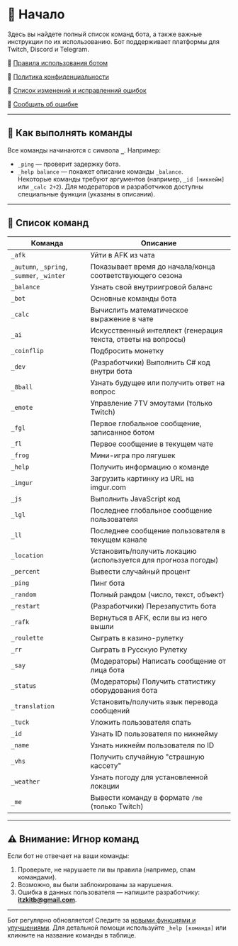 # 🚀 Начало  
Здесь вы найдете полный список команд бота, а также важные инструкции по их использованию. Бот поддерживает платформы для Twitch, Discord и Telegram.

🔗 [Правила использования ботом](terms_of_use.md)

🔗 [Политика конфиденциальности](privacy_policy.md)

🔗 [Список изменений и исправленний ошибок](https://docs.google.com/spreadsheets/d/1uxPMFWhcAubggrBgKOzKneD3hLp_mAQ7FEec5xg_CqQ/edit?usp=sharing)

🔗 [Сообщить об ошибке](https://forms.gle/HWH1XK9Muic1ycBC6)

---

## 📌 Как выполнять команды  
Все команды начинаются с символа **`_`**. Например:  
- `_ping` — проверит задержку бота.  
- `_help balance` — покажет описание команды `_balance`.  
Некоторые команды требуют аргументов (например, `_id [никнейм]` или `_calc 2+2`). Для модераторов и разработчиков доступны специальные функции (указаны в описании).  

---

## 🧾 Список команд  
| Команда | Описание |  
|--------|----------|  
| `_afk` | Уйти в AFK из чата |  
| `_autumn`, `_spring`, `_summer`, `_winter` | Показывает время до начала/конца соответствующего сезона |  
| `_balance` | Узнать свой внутриигровой баланс |  
| `_bot` | Основные команды бота |  
| `_calc` | Вычислить математическое выражение в чате |  
| `_ai` | Искусственный интеллект (генерация текста, ответы на вопросы) |  
| `_coinflip` | Подбросить монетку |  
| `_dev` | (Разработчики) Выполнить C# код внутри бота |  
| `_8ball` | Узнать будущее или получить ответ на вопрос |  
| `_emote` | Управление 7TV эмоутами (только Twitch) |  
| `_fgl` | Первое глобальное сообщение, записанное ботом |  
| `_fl` | Первое сообщение в текущем чате |  
| `_frog` | Мини-игра про лягушек |  
| `_help` | Получить информацию о команде |  
| `_imgur` | Загрузить картинку из URL на imgur.com |  
| `_js` | Выполнить JavaScript код |  
| `_lgl` | Последнее глобальное сообщение пользователя |  
| `_ll` | Последнее сообщение пользователя в текущем канале |  
| `_location` | Установить/получить локацию (используется для прогноза погоды) |  
| `_percent` | Вывести случайный процент |  
| `_ping` | Пинг бота |  
| `_random` | Полный рандом (число, текст, объект) |  
| `_restart` | (Разработчики) Перезапустить бота |  
| `_rafk` | Вернуться в AFK, если вы из него вышли |  
| `_roulette` | Сыграть в казино-рулетку |  
| `_rr` | Сыграть в Русскую Рулетку |  
| `_say` | (Модераторы) Написать сообщение от лица бота |  
| `_status` | (Модераторы) Получить статистику оборудования бота |  
| `_translation` | Установить/получить язык перевода сообщений |  
| `_tuck` | Уложить пользователя спать |  
| `_id` | Узнать ID пользователя по никнейму |  
| `_name` | Узнать никнейм пользователя по ID |  
| `_vhs` | Получить случайную "страшную кассету" |  
| `_weather` | Узнать погоду для установленной локации |  
| `_me` | Вывести команду в формате `/me` (только Twitch) |  

---

## ⚠️ Внимание: Игнор команд
Если бот не отвечает на ваши команды:
1. Проверьте, не нарушаете ли вы правила (например, спам командами).
2. Возможно, вы были заблокированы за нарушения.
3. Ошибка в данных пользователя — напишите разработчику: **itzkitb@gmail.com**.

---

Бот регулярно обновляется! Следите за [новыми функциями и улучшениями](https://docs.google.com/spreadsheets/d/1uxPMFWhcAubggrBgKOzKneD3hLp_mAQ7FEec5xg_CqQ/edit?usp=sharing). Для детальной помощи используйте `_help [команда]` или кликните на название команды в таблице.
